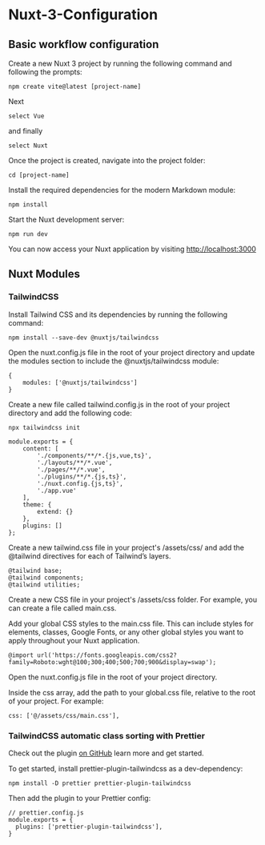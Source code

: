 <h1 >Nuxt-3-Configuration</h1>

<h2 >Basic workflow configuration</h2>

<p>Create a new Nuxt 3 project by running the following command and following the prompts:</p>

```shell:
npm create vite@latest [project-name]
```

<p>Next</p>

```shell:
select Vue
```

<p>and finally</p>

```shell:
select Nuxt
```

<p>Once the project is created, navigate into the project folder:</p>

```shell:
cd [project-name]
```

<p>Install the required dependencies for the modern Markdown module:</p>

```shell:
npm install
```

<p>Start the Nuxt development server:</p>

```shell:
npm run dev
```

<p>You can now access your Nuxt application by visiting <a href="http://localhost:3000" target="_blank">http://localhost:3000</a></p>

<h2>Nuxt Modules</h2>

<h3>TailwindCSS</h3>

<p>Install Tailwind CSS and its dependencies by running the following command:</p>

```shell:
npm install --save-dev @nuxtjs/tailwindcss
```

<p>Open the nuxt.config.js file in the root of your project directory and update the modules section to include the @nuxtjs/tailwindcss module:</p>

```javascript:
{
	modules: ['@nuxtjs/tailwindcss']
}
```

<p>Create a new file called tailwind.config.js in the root of your project directory and add the following code:</p>

```shell:
npx tailwindcss init
```

```javascript:
module.exports = {
	content: [
		'./components/**/*.{js,vue,ts}',
		'./layouts/**/*.vue',
		'./pages/**/*.vue',
		'./plugins/**/*.{js,ts}',
		'./nuxt.config.{js,ts}',
		'./app.vue'
	],
	theme: {
		extend: {}
	},
	plugins: []
};
```

Create a new tailwind.css file in your project's /assets/css/ and add the @tailwind directives for each of Tailwind’s layers.

```css:
@tailwind base;
@tailwind components;
@tailwind utilities;
```

<p>Create a new CSS file in your project's /assets/css folder. For example, you can create a file called main.css.</p>

<p>Add your global CSS styles to the main.css file. This can include styles for elements, classes, Google Fonts, or any other global styles you want to apply throughout your Nuxt application.</p>

```css:
@import url('https://fonts.googleapis.com/css2?family=Roboto:wght@100;300;400;500;700;900&display=swap');
```

<p>Open the nuxt.config.js file in the root of your project directory.</p>

<p>Inside the css array, add the path to your global.css file, relative to the root of your project. For example:</p>

```javascript:
css: ['@/assets/css/main.css'],
```

<h3>TailwindCSS automatic class sorting with Prettier</h3>

<p>Check out the plugin <a href="https://github.com/tailwindlabs/prettier-plugin-tailwindcss" target="_blank">on GitHub</a> learn more and get started.</p>

<p>To get started, install prettier-plugin-tailwindcss as a dev-dependency:</p>

```shell:
npm install -D prettier prettier-plugin-tailwindcss
```

<p>Then add the plugin to your Prettier config:</p>

```javascript:
// prettier.config.js
module.exports = {
  plugins: ['prettier-plugin-tailwindcss'],
}
```
